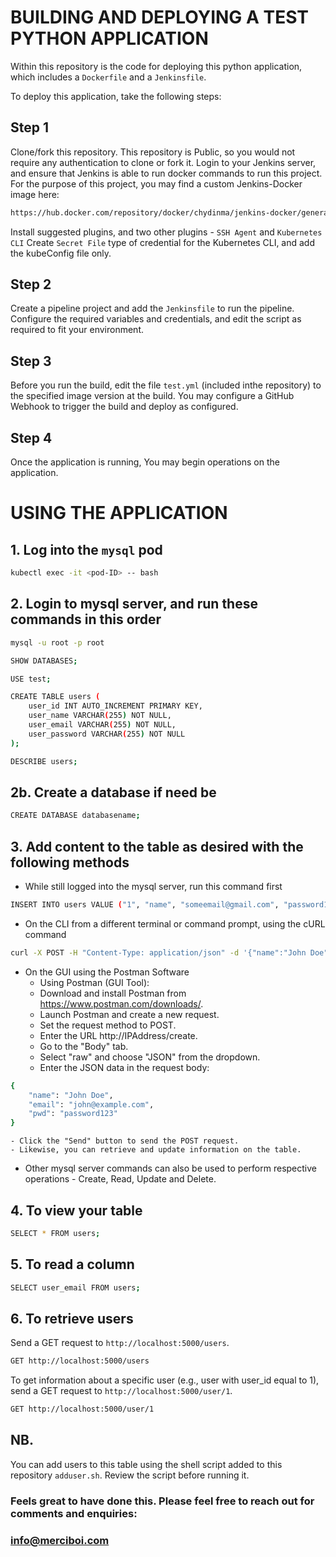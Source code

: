 # BUILDING AND DEPLOYING A TEST PYTHON APPLICATION

Within this repository is the code for deploying this python application, which includes a `Dockerfile` and a `Jenkinsfile`.

To deploy this application, take the following steps:

## Step 1
Clone/fork this repository. This repository is Public, so you would not require any authentication to clone or fork it.
Login to your Jenkins server, and ensure that Jenkins is able to run docker commands to run this project.
For the purpose of this project, you may find a custom Jenkins-Docker image here:
```bash
https://hub.docker.com/repository/docker/chydinma/jenkins-docker/general
```
Install suggested plugins, and two other plugins - `SSH Agent` and `Kubernetes CLI`
Create `Secret File` type of credential for the Kubernetes CLI, and add the kubeConfig file only.

## Step 2
Create a pipeline project and add the `Jenkinsfile` to run the pipeline.
Configure the required variables and credentials, and edit the script as required to fit your environment.

## Step 3
Before you run the build, edit the file `test.yml` (included inthe repository) to the specified image version at the build.
You may configure a GitHub Webhook to trigger the build and deploy as configured.

## Step 4
Once the application is running, You may begin operations on the application.

# USING THE APPLICATION

## 1. Log into the `mysql` pod
```bash
kubectl exec -it <pod-ID> -- bash
```

## 2. Login to mysql server, and run these commands in this order
```bash
mysql -u root -p root

SHOW DATABASES;

USE test;

CREATE TABLE users (
    user_id INT AUTO_INCREMENT PRIMARY KEY,
    user_name VARCHAR(255) NOT NULL,
    user_email VARCHAR(255) NOT NULL,
    user_password VARCHAR(255) NOT NULL
);

DESCRIBE users;
```
## 2b. Create a database if need be
```bash
CREATE DATABASE databasename;
```

## 3. Add content to the table as desired with the following methods

   * While still logged into the mysql server, run this command first
```bash
INSERT INTO users VALUE ("1", "name", "someemail@gmail.com", "password1");
```

   * On the CLI from a different terminal or command prompt, using the cURL command
```bash
curl -X POST -H "Content-Type: application/json" -d '{"name":"John Doe","email":"john@example.com","pwd":"password123"}' http://IPAddress/create
```

   * On the GUI using the Postman Software
     - Using Postman (GUI Tool):
     - Download and install Postman from https://www.postman.com/downloads/.
     - Launch Postman and create a new request.
     - Set the request method to POST.
     - Enter the URL http://IPAddress/create.
     - Go to the "Body" tab.
     - Select "raw" and choose "JSON" from the dropdown.
     - Enter the JSON data in the request body:
```bash
{
    "name": "John Doe",
    "email": "john@example.com",
    "pwd": "password123"
}
```
    - Click the "Send" button to send the POST request.
    - Likewise, you can retrieve and update information on the table.

   * Other mysql server commands can also be used to perform respective operations - Create, Read, Update and Delete.

## 4. To view your table
```bash
SELECT * FROM users;
```
## 5. To read a column
```bash
SELECT user_email FROM users;
```
## 6. To retrieve users
Send a GET request to `http://localhost:5000/users`.
```bash
GET http://localhost:5000/users
```
To get information about a specific user (e.g., user with user_id equal to 1), send a GET request to `http://localhost:5000/user/1`.
```bash
GET http://localhost:5000/user/1
```

## NB.
You can add users to this table using the shell script added to this repository `adduser.sh`. Review the script before running it.

### Feels great to have done this. Please feel free to reach out for comments and enquiries:
### info@merciboi.com
